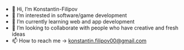 - 👋 Hi, I’m Konstantin-Filipov
- 👀 I’m interested in software/game development
- 🌱 I’m currently learning web and app development
- 💞️ I’m looking to collaborate with people who have creative and fresh ideas 
- 📫 How to reach me -> konstantin.filipov00@gmail.com

<!---
Konstantin-Filipov/Konstantin-Filipov is a ✨ special ✨ repository because its `README.md` (this file) appears on your GitHub profile.
You can click the Preview link to take a look at your changes.
--->
